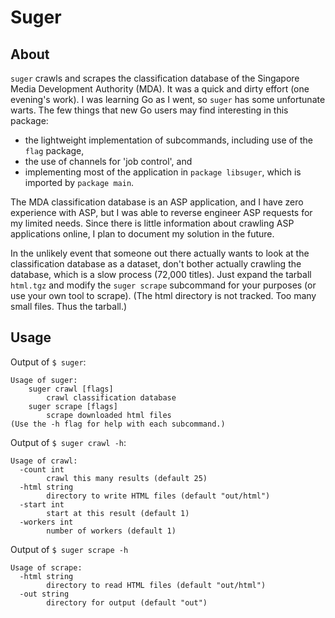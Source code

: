# Suger

## About

`suger` crawls and scrapes the classification database of the Singapore Media Development Authority (MDA). It was a quick and dirty effort (one evening's work). I was learning Go as I went, so `suger` has some unfortunate warts. The few things that new Go users may find interesting in this package:

 - the lightweight implementation of subcommands, including use of the `flag` package,
 - the use of channels for 'job control', and 
 - implementing most of the application in `package libsuger`, which is imported by `package main`.

The MDA classification database is an ASP application, and I have zero experience with ASP, but I was able to reverse engineer ASP requests for my limited needs. Since there is little information about crawling ASP applications online, I plan to document my solution in the future.

In the unlikely event that someone out there actually wants to look at the classification database as a dataset, don't bother actually crawling the database, which is a slow process (72,000 titles). Just expand the tarball `html.tgz` and modify the `suger scrape` subcommand for your purposes (or use your own tool to scrape). (The html directory is not tracked. Too many small files. Thus the tarball.)

## Usage

Output of `$ suger`:

```
Usage of suger:
    suger crawl [flags]
        crawl classification database
    suger scrape [flags]
        scrape downloaded html files
(Use the -h flag for help with each subcommand.)
```

Output of `$ suger crawl -h`:

```
Usage of crawl:
  -count int
        crawl this many results (default 25)
  -html string
        directory to write HTML files (default "out/html")
  -start int
        start at this result (default 1)
  -workers int
        number of workers (default 1)
```

Output of `$ suger scrape -h`

```
Usage of scrape:
  -html string
        directory to read HTML files (default "out/html")
  -out string
        directory for output (default "out")
```


